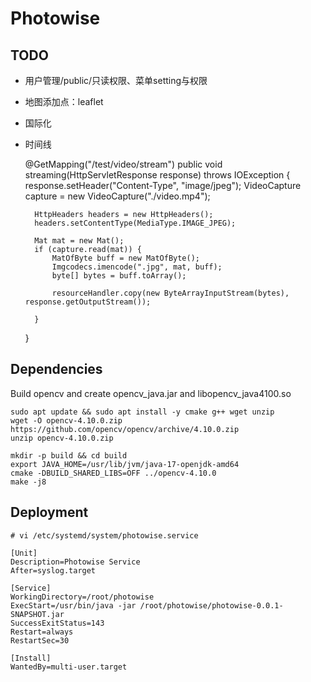 # Photowise

## TODO
- 用户管理/public/只读权限、菜单setting与权限
- 地图添加点：leaflet
- 国际化
- 时间线

    @GetMapping("/test/video/stream")
    public void streaming(HttpServletResponse response) throws IOException {
        response.setHeader("Content-Type", "image/jpeg");
        VideoCapture capture = new VideoCapture("./video.mp4");

        HttpHeaders headers = new HttpHeaders();
        headers.setContentType(MediaType.IMAGE_JPEG);

        Mat mat = new Mat();
        if (capture.read(mat)) {
            MatOfByte buff = new MatOfByte();
            Imgcodecs.imencode(".jpg", mat, buff);
            byte[] bytes = buff.toArray();

            resourceHandler.copy(new ByteArrayInputStream(bytes), response.getOutputStream());

        }
    }


## Dependencies

Build opencv and create opencv_java.jar and libopencv_java4100.so
```
sudo apt update && sudo apt install -y cmake g++ wget unzip
wget -O opencv-4.10.0.zip https://github.com/opencv/opencv/archive/4.10.0.zip
unzip opencv-4.10.0.zip

mkdir -p build && cd build
export JAVA_HOME=/usr/lib/jvm/java-17-openjdk-amd64
cmake -DBUILD_SHARED_LIBS=OFF ../opencv-4.10.0
make -j8
```

## Deployment

```
# vi /etc/systemd/system/photowise.service

[Unit]
Description=Photowise Service
After=syslog.target

[Service]
WorkingDirectory=/root/photowise
ExecStart=/usr/bin/java -jar /root/photowise/photowise-0.0.1-SNAPSHOT.jar
SuccessExitStatus=143
Restart=always
RestartSec=30

[Install]
WantedBy=multi-user.target
```